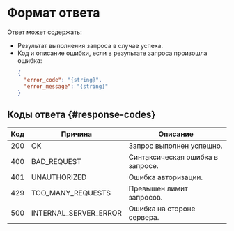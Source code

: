 # Формат ответа

Ответ может содержать:
- Результат выполнения запроса в случае успеха.
- Код и описание ошибки, если в результате запроса произошла ошибка:
  ```json
  {
    "error_code": "{string}",
    "error_message": "{string}"
  }
  ```

## Коды ответа {#response-codes}

Код | Причина | Описание
----- | ----- | -----
200 | OK | Запрос выполнен успешно.
400 | BAD_REQUEST | Синтаксическая ошибка в запросе.
401 | UNAUTHORIZED | Ошибка авторизации.
429 | TOO_MANY_REQUESTS | Превышен лимит запросов.
500 | INTERNAL_SERVER_ERROR | Ошибка на стороне сервера.


